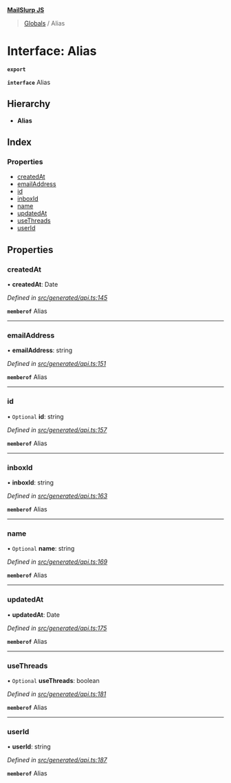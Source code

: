**[MailSlurp JS](../README.md)**

> [Globals](../README.md) / Alias

# Interface: Alias

**`export`** 

**`interface`** Alias

## Hierarchy

* **Alias**

## Index

### Properties

* [createdAt](alias.md#createdat)
* [emailAddress](alias.md#emailaddress)
* [id](alias.md#id)
* [inboxId](alias.md#inboxid)
* [name](alias.md#name)
* [updatedAt](alias.md#updatedat)
* [useThreads](alias.md#usethreads)
* [userId](alias.md#userid)

## Properties

### createdAt

•  **createdAt**: Date

*Defined in [src/generated/api.ts:145](https://github.com/mailslurp/mailslurp-client/blob/3871a9e/src/generated/api.ts#L145)*

**`memberof`** Alias

___

### emailAddress

•  **emailAddress**: string

*Defined in [src/generated/api.ts:151](https://github.com/mailslurp/mailslurp-client/blob/3871a9e/src/generated/api.ts#L151)*

**`memberof`** Alias

___

### id

• `Optional` **id**: string

*Defined in [src/generated/api.ts:157](https://github.com/mailslurp/mailslurp-client/blob/3871a9e/src/generated/api.ts#L157)*

**`memberof`** Alias

___

### inboxId

•  **inboxId**: string

*Defined in [src/generated/api.ts:163](https://github.com/mailslurp/mailslurp-client/blob/3871a9e/src/generated/api.ts#L163)*

**`memberof`** Alias

___

### name

• `Optional` **name**: string

*Defined in [src/generated/api.ts:169](https://github.com/mailslurp/mailslurp-client/blob/3871a9e/src/generated/api.ts#L169)*

**`memberof`** Alias

___

### updatedAt

•  **updatedAt**: Date

*Defined in [src/generated/api.ts:175](https://github.com/mailslurp/mailslurp-client/blob/3871a9e/src/generated/api.ts#L175)*

**`memberof`** Alias

___

### useThreads

• `Optional` **useThreads**: boolean

*Defined in [src/generated/api.ts:181](https://github.com/mailslurp/mailslurp-client/blob/3871a9e/src/generated/api.ts#L181)*

**`memberof`** Alias

___

### userId

•  **userId**: string

*Defined in [src/generated/api.ts:187](https://github.com/mailslurp/mailslurp-client/blob/3871a9e/src/generated/api.ts#L187)*

**`memberof`** Alias
